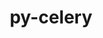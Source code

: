 ---
title: "py-celery"
layout: cache
categories: [package, develop]
meta: {"compilers": ["none"], "num_specs": 16, "num_specs_by_stack": {"radiuss": 16, "root": 16}, "oss": ["ubuntu18.04"], "platforms": ["linux"], "stacks": ["radiuss", "root"], "targets": ["x86_64_v3"], "versions": ["5.3.6"]}
spec_details: [{"compiler": "none", "hash": "2nxagieudcrhjh44iwjdfiph4rfxcj63", "os": "ubuntu18.04", "platform": "linux", "size": "-", "stacks": ["radiuss", "root"], "target": "x86_64_v3", "variants": ["build_system=python_pip", "+redis", "+sqlalchemy"], "versions": ["5.3.6"]}, {"compiler": "none", "hash": "3s3d4es7mfgta7qhfffry7xxxq54aeek", "os": "ubuntu18.04", "platform": "linux", "size": "-", "stacks": ["radiuss", "root"], "target": "x86_64_v3", "variants": ["build_system=python_pip", "+redis", "+sqlalchemy"], "versions": ["5.3.6"]}, {"compiler": "none", "hash": "5dp5adm4ajsjezzochrg5e3hg5qwfm3v", "os": "ubuntu18.04", "platform": "linux", "size": "-", "stacks": ["radiuss", "root"], "target": "x86_64_v3", "variants": ["build_system=python_pip", "+redis", "+sqlalchemy"], "versions": ["5.3.6"]}, {"compiler": "none", "hash": "hhdes4ecyahbtkdgsdwb3ltchba6p47t", "os": "ubuntu18.04", "platform": "linux", "size": "-", "stacks": ["radiuss", "root"], "target": "x86_64_v3", "variants": ["build_system=python_pip", "+redis", "+sqlalchemy"], "versions": ["5.3.6"]}, {"compiler": "none", "hash": "iuk2o7ikrkbobe3sa6qglvp6mf42fxd3", "os": "ubuntu18.04", "platform": "linux", "size": "-", "stacks": ["radiuss", "root"], "target": "x86_64_v3", "variants": ["build_system=python_pip", "+redis", "+sqlalchemy"], "versions": ["5.3.6"]}, {"compiler": "none", "hash": "m32pddnkssyty6mcqs2kbbftuyfsfdml", "os": "ubuntu18.04", "platform": "linux", "size": "-", "stacks": ["radiuss", "root"], "target": "x86_64_v3", "variants": ["build_system=python_pip", "+redis", "+sqlalchemy"], "versions": ["5.3.6"]}, {"compiler": "none", "hash": "m4ajviaiym4eeibqvwvbfpbij5r6wmp5", "os": "ubuntu18.04", "platform": "linux", "size": "-", "stacks": ["radiuss", "root"], "target": "x86_64_v3", "variants": ["build_system=python_pip", "+redis", "+sqlalchemy"], "versions": ["5.3.6"]}, {"compiler": "none", "hash": "n7zdwkp6zwgajohpumacgkhukrhpsoav", "os": "ubuntu18.04", "platform": "linux", "size": "-", "stacks": ["radiuss", "root"], "target": "x86_64_v3", "variants": ["build_system=python_pip", "+redis", "+sqlalchemy"], "versions": ["5.3.6"]}, {"compiler": "none", "hash": "otovvwsgth3uvuousq4hxdjdr7h3oonz", "os": "ubuntu18.04", "platform": "linux", "size": "-", "stacks": ["radiuss", "root"], "target": "x86_64_v3", "variants": ["build_system=python_pip", "+redis", "+sqlalchemy"], "versions": ["5.3.6"]}, {"compiler": "none", "hash": "qcrljcvrc4alkntau2ivto2bgru2xvaw", "os": "ubuntu18.04", "platform": "linux", "size": "-", "stacks": ["radiuss", "root"], "target": "x86_64_v3", "variants": ["build_system=python_pip", "+redis", "+sqlalchemy"], "versions": ["5.3.6"]}, {"compiler": "none", "hash": "qvlapjs7lr3dnp3575z2hckpijf2myuy", "os": "ubuntu18.04", "platform": "linux", "size": "-", "stacks": ["radiuss", "root"], "target": "x86_64_v3", "variants": ["build_system=python_pip", "+redis", "+sqlalchemy"], "versions": ["5.3.6"]}, {"compiler": "none", "hash": "tog3ceiljb3ajnjjks7zclpjrjkwoys5", "os": "ubuntu18.04", "platform": "linux", "size": "-", "stacks": ["radiuss", "root"], "target": "x86_64_v3", "variants": ["build_system=python_pip", "+redis", "+sqlalchemy"], "versions": ["5.3.6"]}, {"compiler": "none", "hash": "trk6zyflclozbmirrtuxzdmstkawhvcy", "os": "ubuntu18.04", "platform": "linux", "size": "-", "stacks": ["radiuss", "root"], "target": "x86_64_v3", "variants": ["build_system=python_pip", "+redis", "+sqlalchemy"], "versions": ["5.3.6"]}, {"compiler": "none", "hash": "umryg4uhg4g5p7n2dmacb5djmfmjbn73", "os": "ubuntu18.04", "platform": "linux", "size": "-", "stacks": ["radiuss", "root"], "target": "x86_64_v3", "variants": ["build_system=python_pip", "+redis", "+sqlalchemy"], "versions": ["5.3.6"]}, {"compiler": "none", "hash": "vaymrznkso74ugz7xlk47kmhy46cdiiv", "os": "ubuntu18.04", "platform": "linux", "size": "-", "stacks": ["radiuss", "root"], "target": "x86_64_v3", "variants": ["build_system=python_pip", "+redis", "+sqlalchemy"], "versions": ["5.3.6"]}, {"compiler": "none", "hash": "zppjxghh34edtuaguk7nu6hrqfxchptm", "os": "ubuntu18.04", "platform": "linux", "size": "-", "stacks": ["radiuss", "root"], "target": "x86_64_v3", "variants": ["build_system=python_pip", "+redis", "+sqlalchemy"], "versions": ["5.3.6"]}]
---